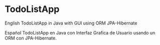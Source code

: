 # TodoListApp 


English
TodoListApp in Java with GUI using ORM JPA-Hibernate 


Español
TodoListApp en Java con Interfaz Grafica de Usuario usando un ORM con JPA-Hibernate.




